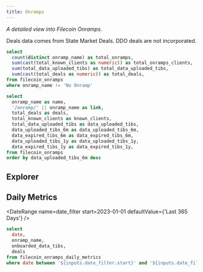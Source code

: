 ```yaml
---
title: Onramps
---
```


_A detailed view into Filecoin Onramps._

<Alert status="info">
  Deals data comes from State Market Deals. DDO deals are not incorporated.
</Alert>

```sql onramps_stats
select
  count(distinct onramp_name) as total_onramps,
  sum(cast(total_known_clients as numeric)) as total_onramps_clients,
  sum(total_data_uploaded_tibs) as total_data_uploaded_tibs,
  sum(cast(total_deals as numeric)) as total_deals,
from filecoin_onramps
where onramp_name != 'No Onramp'
```

<Grid cols=2>

<BigValue
  data={onramps_stats}
  value=total_onramps
  title="Filecoin Onramps"
/>

<BigValue
  data={onramps_stats}
  value=total_onramps_clients
  title="Total Onramps Clients"
/>

<BigValue
  data={onramps_stats}
  value=total_data_uploaded_tibs
  title="Total Data Uploaded"
/>

<BigValue
  data={onramps_stats}
  value=total_deals
  title="Total Deals"
/>

</Grid>

```sql onramps_table
select
  onramp_name as name,
  '/onramp/' || onramp_name as link,
  total_deals as deals,
  total_known_clients as known_clients,
  total_data_uploaded_tibs as data_uploaded_tibs,
  data_uploaded_tibs_6m as data_uploaded_tibs_6m,
  data_expired_tibs_6m as data_expired_tibs_6m,
  data_uploaded_tibs_1y as data_uploaded_tibs_1y,
  data_expired_tibs_1y as data_expired_tibs_1y,
from filecoin_onramps
order by data_uploaded_tibs_6m desc
```

## Explorer

<DataTable
  data={onramps_table}
  rowShading=true
  rowLines=false
  rows=30
  downloadable=true
  link=link
/>

## Daily Metrics

<DateRange
  name=date_filter
  start=2023-01-01
  defaultValue={'Last 365 Days'}
/>


```sql onramps_daily_metrics
select
  date,
  onramp_name,
  onboarded_data_tibs,
  deals
from filecoin_onramps_daily_metrics
where date between '${inputs.date_filter.start}' and '${inputs.date_filter.end}'
```

<BarChart
  data={onramps_daily_metrics}
  x=date
  y=onboarded_data_tibs
  yAxisTitle="Data Uploaded (TiBs)"
  title="Daily Data Uploaded"
  series=onramp_name
/>

<BarChart
  data={onramps_daily_metrics}
  x=date
  y=deals
  yAxisTitle="Deals"
  title="Daily Deals"
  series=onramp_name
/>
